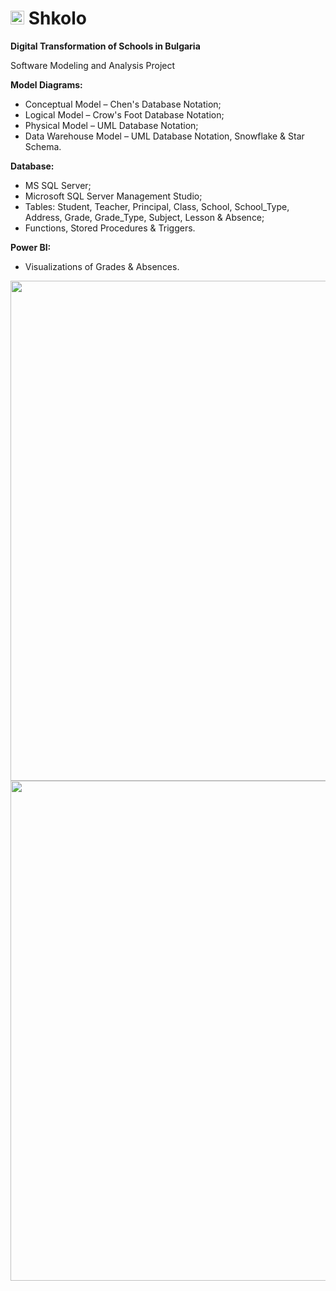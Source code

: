 # <img src="https://user-images.githubusercontent.com/83454633/201485914-d4915fe8-0286-4fa5-bfad-713e9a9a86d9.png" width="22"> Shkolo
**Digital Transformation of Schools in Bulgaria**

Software Modeling and Analysis Project

**Model Diagrams:**

- Conceptual Model – Chen's Database Notation;
- Logical Model – Crow's Foot Database Notation;
- Physical Model – UML Database Notation;
- Data Warehouse Model – UML Database Notation, Snowflake & Star Schema.


**Database:**

- MS SQL Server;
- Microsoft SQL Server Management Studio;
- Tables: Student, Teacher, Principal, Class, School, School_Type, Address, Grade, Grade_Type, Subject, Lesson & Absence;
- Functions, Stored Procedures & Triggers.


**Power BI:**

- Visualizations of Grades & Absences.

<img src="https://user-images.githubusercontent.com/83454633/201486074-b8c8ee76-ad9b-46d1-9ffd-fc0ba6124ef7.jpg" width="800">

<img src="https://user-images.githubusercontent.com/83454633/201486245-0ac3c852-b144-4d28-bcee-dce804e541b4.jpg" width="800">
